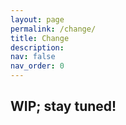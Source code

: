 ```yaml
---
layout: page
permalink: /change/
title: Change
description: 
nav: false
nav_order: 0
---
```


<h2> WIP; stay tuned! </h2>
